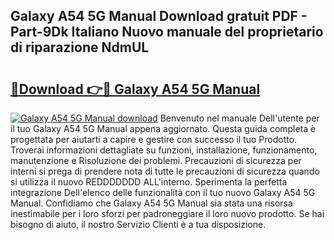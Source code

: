 ## Galaxy A54 5G Manual Download gratuit PDF - Part-9Dk Italiano Nuovo manuale del proprietario di riparazione NdmUL

# <h2><a href="http://dfel32.blite.top/?on=Galaxy+A54+5G+Manual">🔗Download 👉🔴 Galaxy A54 5G Manual</a></h2>

[![Galaxy A54 5G Manual download](https://i.imgur.com/lujVjoI.png)](http://dfel32.blite.top/?on=Galaxy+A54+5G+Manual)
Benvenuto nel manuale Dell'utente per il tuo Galaxy A54 5G Manual appena aggiornato. Questa guida completa è progettata per aiutarti a capire e gestire con successo il tuo Prodotto. Troverai informazioni dettagliate su funzioni, installazione, funzionamento, manutenzione e Risoluzione dei problemi. Precauzioni di sicurezza per interni si prega di prendere nota di tutte le precauzioni di sicurezza quando si utilizza il nuovo REDDDDDDD ALL'interno. Sperimenta la perfetta integrazione Dell'elenco delle funzionalità con il tuo nuovo Galaxy A54 5G Manual. Confidiamo che Galaxy A54 5G Manual sia stata una risorsa inestimabile per i loro sforzi per padroneggiare il loro nuovo prodotto. Se hai bisogno di aiuto, il nostro Servizio Clienti è a tua disposizione.
